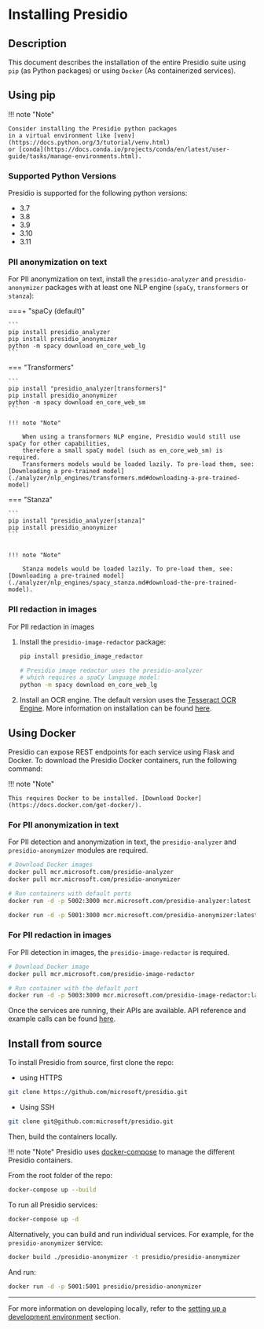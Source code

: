 # Installing Presidio

## Description

This document describes the installation of the entire
Presidio suite using `pip` (as Python packages) or using `Docker` (As containerized services).

## Using pip

!!! note "Note"

    Consider installing the Presidio python packages
    in a virtual environment like [venv](https://docs.python.org/3/tutorial/venv.html)
    or [conda](https://docs.conda.io/projects/conda/en/latest/user-guide/tasks/manage-environments.html).

### Supported Python Versions

Presidio is supported for the following python versions:

* 3.7
* 3.8
* 3.9
* 3.10
* 3.11

### PII anonymization on text

For PII anonymization on text, install the `presidio-analyzer` and `presidio-anonymizer` packages
with at least one NLP engine (`spaCy`, `transformers` or `stanza`):

===+ "spaCy (default)"

    ```
    pip install presidio_analyzer
    pip install presidio_anonymizer
    python -m spacy download en_core_web_lg
    ```

=== "Transformers"

    ```
    pip install "presidio_analyzer[transformers]"
    pip install presidio_anonymizer
    python -m spacy download en_core_web_sm
    ```

    !!! note "Note"
        
        When using a transformers NLP engine, Presidio would still use spaCy for other capabilities,
        therefore a small spaCy model (such as en_core_web_sm) is required. 
        Transformers models would be loaded lazily. To pre-load them, see: [Downloading a pre-trained model](./analyzer/nlp_engines/transformers.md#downloading-a-pre-trained-model)

=== "Stanza"

    ```
    pip install "presidio_analyzer[stanza]"
    pip install presidio_anonymizer
    ```


    !!! note "Note"
        
        Stanza models would be loaded lazily. To pre-load them, see: [Downloading a pre-trained model](./analyzer/nlp_engines/spacy_stanza.md#download-the-pre-trained-model).

### PII redaction in images

For PII redaction in images

1. Install the `presidio-image-redactor` package:

    ```sh
    pip install presidio_image_redactor
    
    # Presidio image redactor uses the presidio-analyzer
    # which requires a spaCy language model:
    python -m spacy download en_core_web_lg
    ```

2. Install an OCR engine. The default version uses the [Tesseract OCR Engine](https://github.com/tesseract-ocr/tesseract). 
More information on installation can be found [here](image-redactor/index.md#installation).

## Using Docker

Presidio can expose REST endpoints for each service using Flask and Docker.
To download the Presidio Docker containers, run the following command:

!!! note "Note"

    This requires Docker to be installed. [Download Docker](https://docs.docker.com/get-docker/).

### For PII anonymization in text

For PII detection and anonymization in text, the `presidio-analyzer`
and `presidio-anonymizer` modules are required.

```sh
# Download Docker images
docker pull mcr.microsoft.com/presidio-analyzer
docker pull mcr.microsoft.com/presidio-anonymizer

# Run containers with default ports
docker run -d -p 5002:3000 mcr.microsoft.com/presidio-analyzer:latest

docker run -d -p 5001:3000 mcr.microsoft.com/presidio-anonymizer:latest
```

### For PII redaction in images

For PII detection in images, the `presidio-image-redactor` is required.

```sh
# Download Docker image
docker pull mcr.microsoft.com/presidio-image-redactor

# Run container with the default port
docker run -d -p 5003:3000 mcr.microsoft.com/presidio-image-redactor:latest
```

Once the services are running, their APIs are available.
API reference and example calls can be found [here](api.md).

## Install from source

To install Presidio from source, first clone the repo:

* using HTTPS

```sh
git clone https://github.com/microsoft/presidio.git
```

* Using SSH

```sh
git clone git@github.com:microsoft/presidio.git
```

Then, build the containers locally.

!!! note "Note"
 Presidio uses [docker-compose](https://docs.docker.com/compose/) to manage the different Presidio containers.

From the root folder of the repo:

```sh
docker-compose up --build
```

To run all Presidio services:

```sh
docker-compose up -d
```

Alternatively, you can build and run individual services.
For example, for the `presidio-anonymizer` service:

```sh
docker build ./presidio-anonymizer -t presidio/presidio-anonymizer
```

And run:

```sh
docker run -d -p 5001:5001 presidio/presidio-anonymizer
```

---

For more information on developing locally,
refer to the [setting up a development environment](development.md) section.
